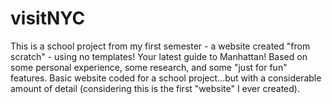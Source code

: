 # visitNYC
This is a school project from my first semester - a website created "from scratch" - using no templates!
Your latest guide to Manhattan! Based on some personal experience, some research, and some "just for fun" features.
Basic website coded for a school project...but with a considerable amount of detail (considering this is the first "website" I ever created).

